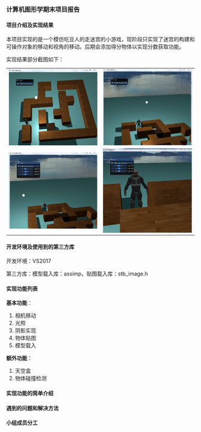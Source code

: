 ### 计算机图形学期末项目报告

#### 项目介绍及实现结果

本项目实现的是一个模仿吃豆人的走迷宫的小游戏，现阶段只实现了迷宫的构建和可操作对象的移动和视角的移动。后期会添加得分物体以实现分数获取功能。

实现结果部分截图如下：

<table>
    <tr>
        <td><img src="./pic/1.png"></td>
        <td><img src="./pic/2.png"></td>
    </tr>
    <tr>
        <td><img src="./pic/3.png"></td>
        <td><img src="./pic/4.png"></td>
    </tr>
</table>

#### 开发环境及使用到的第三方库

开发环境：VS2017

第三方库：模型载入库：assimp，贴图载入库：stb_image.h

#### 实现功能列表

**基本功能**：

1. 相机移动
2. 光照
3. 阴影实现
4. 物体贴图
5. 模型载入

**额外功能**：

1. 天空盒
2. 物体碰撞检测

#### 实现功能的简单介绍

#### 遇到的问题和解决方法

#### 小组成员分工

